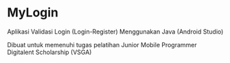 # MyLogin

Aplikasi Validasi Login (Login-Register) Menggunakan Java (Android Studio)

Dibuat untuk memenuhi tugas pelatihan Junior Mobile Programmer Digitalent Scholarship (VSGA)
